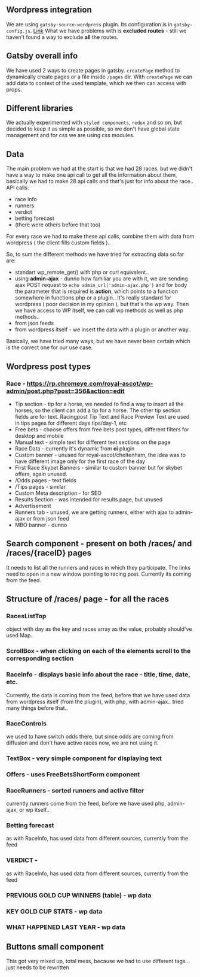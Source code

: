 ## Wordpress integration
We are using `gatsby-source-wordpress` plugin. Its configuration is in `gatsby-config.js`. [Link](https://www.gatsbyjs.org/packages/gatsby-source-wordpress/)
What we have problems with is **excluded routes** - still we haven't found a way to exclude **all** the routes. 

## Gatsby overall info
We have used 2 ways to create pages in gatsby. `createPage` method to dynamically create pages or a file inside `/pages` dir. With `createPage` we can add data to context of the used template, which we then can access with props.

## Different libraries
We actually experimented with `styled components`, `redux` and so on, but decided to keep it as simple as possible, so we don't have global state management and for css we are using css modules. 

## Data
The main problem we had at the start is that we had 28 races, but we didn't have a way to make one api call to get all the information about them, basically we had to make 28 api calls and that's just for info about the race.. API calls:
- race info
- runners
- verdict
- betting forecast
- (there were others before that too)

For every race we had to make these api calls, combine them with data from wordpress ( the client fills custom fields )..

So, to sum the different methods we have tried for extracting data so far are:
- standart wp_remote_get() with php or curl equivalent..
- using **admin-ajax** - dunno how familiar you are with it, we are sending ajax POST request to `echo admin_url('admin-ajax.php')` and for body the parameter that is required is **action**, which points to a function somewhere in functions.php or a plugin.. It's really standard for wordpress ( poor decision in my opinion ), but that's the wp way. Then we have access to WP itself, we can call wp methods as well as php methods..
- from json feeds
- from wordpress itself - we insert the data with a plugin or another way..

Basically, we have tried many ways, but we have never been certain which is the correct one for our use case.

## Wordpress post types
### Race - https://rp.chromeye.com/royal-ascot/wp-admin/post.php?post=356&action=edit
- Tip section - tip for a horse, we needed to find a way to insert all the horses, so the client can add a tip for a horse. The other tip section fields are for text. Racingpost Tip Text and Race Preview Text are used in tips pages for different days tips/day-1, etc 
- Free bets - choose offers from free bets post types, different filters for desktop and mobile
- Manual text - simple text for different text sections on the page
- Race Data - currently it's dynamic from **ci** plugin
- Custom banner - unused for royal-ascot/cheltenham, the idea was to have different image only for the first race of the day
- First Race Skybet Banners - similar to custom banner but for skybet offers, again unused.
- /Odds pages - text fields
- /Tips pages - similar
- Custom Meta description - for SEO
- Results Section - was intended for results page, but unused
- Advertisement
- Runners tab - unused, we are getting runners, either with ajax to admin-ajax or from json feed
- MBO banner - dunno

## Search component - present on both /races/ and /races/{raceID} pages
It needs to list all the runners and races in which they participate. The links need to open in a new window pointing to racing post. Currently its coming from the feed.

## Structure of /races/ page - for all the races
### RacesListTop
object with day as the key and races array as the value, probably should've used Map..

### ScrollBox - when clicking on each of the elements scroll to the corresponding section

### RaceInfo - displays basic info about the race - title, time, date, etc.
Currently, the data is coming from the feed, before that we have used data from wordpress itself (from the plugin), with php, with admin-ajax.. tried many things before that..

### RaceControls
we used to have switch odds there, but since odds are coming from diffusion and don't have active races now, we are not using it.

### TextBox - very simple component for displaying text

### Offers - uses FreeBetsShortForm component

### RaceRunners - sorted runners and active filter
currently runners come from the feed, before we have used php, admin-ajax, or wp itself..

### Betting forecast
as with RaceInfo, has used data from different sources, currently from the feed

### VERDICT - 
as with RaceInfo, has used data from different sources, currently from the feed
### PREVIOUS GOLD CUP WINNERS (table) - wp data
### KEY GOLD CUP STATS - wp data
### WHAT HAPPENED LAST YEAR - wp data

## Buttons small component
This got very mixed up, total mess, because we had to use different tags... just needs to be rewritten
